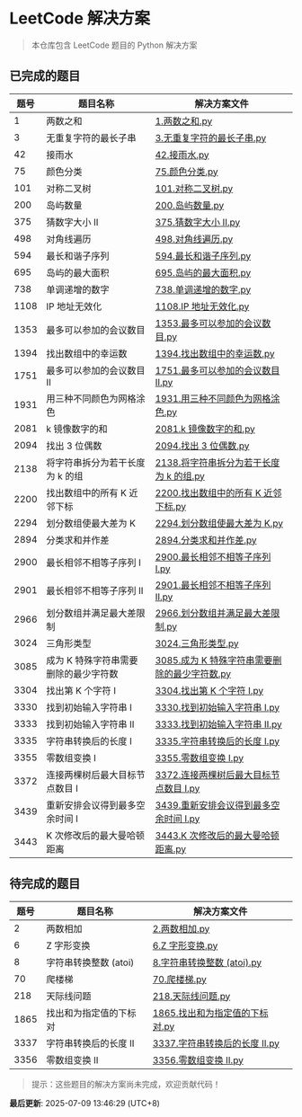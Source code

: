 # LeetCode 解决方案

> 本仓库包含 LeetCode 题目的 Python 解决方案

## 已完成的题目

| 题号 | 题目名称 | 解决方案文件 |
|------|----------|-------------|
| 1 | 两数之和 | [1.两数之和.py](./solution/python/1.两数之和.py) |
| 3 | 无重复字符的最长子串 | [3.无重复字符的最长子串.py](./solution/python/3.无重复字符的最长子串.py) |
| 42 | 接雨水 | [42.接雨水.py](./solution/python/42.接雨水.py) |
| 75 | 颜色分类 | [75.颜色分类.py](./solution/python/75.颜色分类.py) |
| 101 | 对称二叉树 | [101.对称二叉树.py](./solution/python/101.对称二叉树.py) |
| 200 | 岛屿数量 | [200.岛屿数量.py](./solution/python/200.岛屿数量.py) |
| 375 | 猜数字大小 II | [375.猜数字大小 II.py](./solution/python/375.猜数字大小%20II.py) |
| 498 | 对角线遍历 | [498.对角线遍历.py](./solution/python/498.对角线遍历.py) |
| 594 | 最长和谐子序列 | [594.最长和谐子序列.py](./solution/python/594.最长和谐子序列.py) |
| 695 | 岛屿的最大面积 | [695.岛屿的最大面积.py](./solution/python/695.岛屿的最大面积.py) |
| 738 | 单调递增的数字 | [738.单调递增的数字.py](./solution/python/738.单调递增的数字.py) |
| 1108 | IP 地址无效化 | [1108.IP 地址无效化.py](./solution/python/1108.IP%20地址无效化.py) |
| 1353 | 最多可以参加的会议数目 | [1353.最多可以参加的会议数目.py](./solution/python/1353.最多可以参加的会议数目.py) |
| 1394 | 找出数组中的幸运数 | [1394.找出数组中的幸运数.py](./solution/python/1394.找出数组中的幸运数.py) |
| 1751 | 最多可以参加的会议数目 II | [1751.最多可以参加的会议数目 II.py](./solution/python/1751.最多可以参加的会议数目%20II.py) |
| 1931 | 用三种不同颜色为网格涂色 | [1931.用三种不同颜色为网格涂色.py](./solution/python/1931.用三种不同颜色为网格涂色.py) |
| 2081 | k 镜像数字的和 | [2081.k 镜像数字的和.py](./solution/python/2081.k%20镜像数字的和.py) |
| 2094 | 找出 3 位偶数 | [2094.找出 3 位偶数.py](./solution/python/2094.找出%203%20位偶数.py) |
| 2138 | 将字符串拆分为若干长度为 k 的组 | [2138.将字符串拆分为若干长度为 k 的组.py](./solution/python/2138.将字符串拆分为若干长度为%20k%20的组.py) |
| 2200 | 找出数组中的所有 K 近邻下标 | [2200.找出数组中的所有 K 近邻下标.py](./solution/python/2200.找出数组中的所有%20K%20近邻下标.py) |
| 2294 | 划分数组使最大差为 K | [2294.划分数组使最大差为 K.py](./solution/python/2294.划分数组使最大差为%20K.py) |
| 2894 | 分类求和并作差 | [2894.分类求和并作差.py](./solution/python/2894.分类求和并作差.py) |
| 2900 | 最长相邻不相等子序列 I | [2900.最长相邻不相等子序列 I.py](./solution/python/2900.最长相邻不相等子序列%20I.py) |
| 2901 | 最长相邻不相等子序列 II | [2901.最长相邻不相等子序列 II.py](./solution/python/2901.最长相邻不相等子序列%20II.py) |
| 2966 | 划分数组并满足最大差限制 | [2966.划分数组并满足最大差限制.py](./solution/python/2966.划分数组并满足最大差限制.py) |
| 3024 | 三角形类型 | [3024.三角形类型.py](./solution/python/3024.三角形类型.py) |
| 3085 | 成为 K 特殊字符串需要删除的最少字符数 | [3085.成为 K 特殊字符串需要删除的最少字符数.py](./solution/python/3085.成为%20K%20特殊字符串需要删除的最少字符数.py) |
| 3304 | 找出第 K 个字符 I | [3304.找出第 K 个字符 I.py](./solution/python/3304.找出第%20K%20个字符%20I.py) |
| 3330 | 找到初始输入字符串 I | [3330.找到初始输入字符串 I.py](./solution/python/3330.找到初始输入字符串%20I.py) |
| 3333 | 找到初始输入字符串 II | [3333.找到初始输入字符串 II.py](./solution/python/3333.找到初始输入字符串%20II.py) |
| 3335 | 字符串转换后的长度 I | [3335.字符串转换后的长度 I.py](./solution/python/3335.字符串转换后的长度%20I.py) |
| 3355 | 零数组变换 I | [3355.零数组变换 I.py](./solution/python/3355.零数组变换%20I.py) |
| 3372 | 连接两棵树后最大目标节点数目 I | [3372.连接两棵树后最大目标节点数目 I.py](./solution/python/3372.连接两棵树后最大目标节点数目%20I.py) |
| 3439 | 重新安排会议得到最多空余时间 I | [3439.重新安排会议得到最多空余时间 I.py](./solution/python/3439.重新安排会议得到最多空余时间%20I.py) |
| 3443 | K 次修改后的最大曼哈顿距离 | [3443.K 次修改后的最大曼哈顿距离.py](./solution/python/3443.K%20次修改后的最大曼哈顿距离.py) |

## 待完成的题目

| 题号 | 题目名称 | 解决方案文件 |
|------|----------|-------------|
| 2 | 两数相加 | [2.两数相加.py](./solution/python/2.两数相加.py) |
| 6 | Z 字形变换 | [6.Z 字形变换.py](./solution/python/6.Z%20字形变换.py) |
| 8 | 字符串转换整数 (atoi) | [8.字符串转换整数 (atoi).py](./solution/python/8.字符串转换整数%20(atoi).py) |
| 70 | 爬楼梯 | [70.爬楼梯.py](./solution/python/70.爬楼梯.py) |
| 218 | 天际线问题 | [218.天际线问题.py](./solution/python/218.天际线问题.py) |
| 1865 | 找出和为指定值的下标对 | [1865.找出和为指定值的下标对.py](./solution/python/1865.找出和为指定值的下标对.py) |
| 3337 | 字符串转换后的长度 II | [3337.字符串转换后的长度 II.py](./solution/python/3337.字符串转换后的长度%20II.py) |
| 3356 | 零数组变换 II | [3356.零数组变换 II.py](./solution/python/3356.零数组变换%20II.py) |

> 提示：这些题目的解决方案尚未完成，欢迎贡献代码！



**最后更新**: 2025-07-09 13:46:29 (UTC+8)